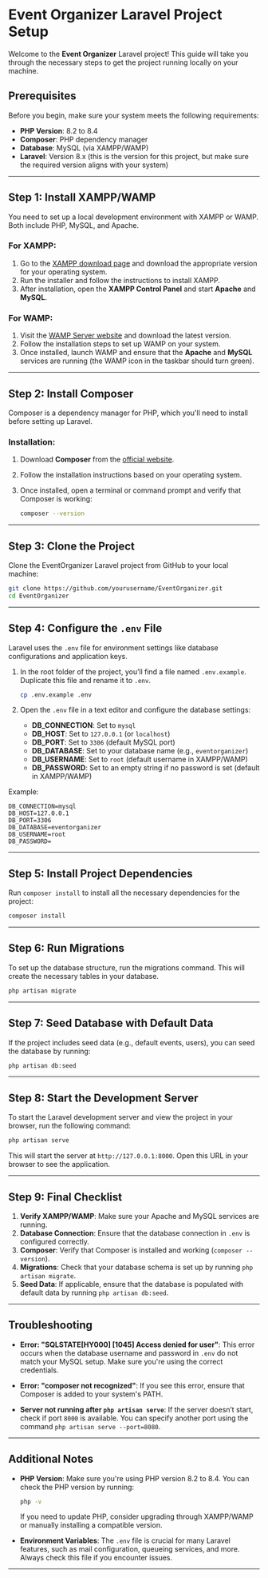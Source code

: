 # Event Organizer Laravel Project Setup

Welcome to the **Event Organizer** Laravel project! This guide will take you through the necessary steps to get the project running locally on your machine.

## Prerequisites

Before you begin, make sure your system meets the following requirements:

- **PHP Version**: 8.2 to 8.4
- **Composer**: PHP dependency manager
- **Database**: MySQL (via XAMPP/WAMP)
- **Laravel**: Version 8.x (this is the version for this project, but make sure the required version aligns with your system)

---

## Step 1: Install XAMPP/WAMP

You need to set up a local development environment with XAMPP or WAMP. Both include PHP, MySQL, and Apache.

### For XAMPP:

1. Go to the [XAMPP download page](https://www.apachefriends.org/index.html) and download the appropriate version for your operating system.
2. Run the installer and follow the instructions to install XAMPP.
3. After installation, open the **XAMPP Control Panel** and start **Apache** and **MySQL**.

### For WAMP:

1. Visit the [WAMP Server website](https://www.wampserver.com/en/) and download the latest version.
2. Follow the installation steps to set up WAMP on your system.
3. Once installed, launch WAMP and ensure that the **Apache** and **MySQL** services are running (the WAMP icon in the taskbar should turn green).

---

## Step 2: Install Composer

Composer is a dependency manager for PHP, which you'll need to install before setting up Laravel.

### Installation:

1. Download **Composer** from the [official website](https://getcomposer.org/download/).
2. Follow the installation instructions based on your operating system.
3. Once installed, open a terminal or command prompt and verify that Composer is working:

   ```bash
   composer --version
   ```

---

## Step 3: Clone the Project

Clone the EventOrganizer Laravel project from GitHub to your local machine:

```bash
git clone https://github.com/yourusername/EventOrganizer.git
cd EventOrganizer
```

---

## Step 4: Configure the `.env` File

Laravel uses the `.env` file for environment settings like database configurations and application keys. 

1. In the root folder of the project, you’ll find a file named `.env.example`. Duplicate this file and rename it to `.env`.

   ```bash
   cp .env.example .env
   ```

2. Open the `.env` file in a text editor and configure the database settings:

   - **DB_CONNECTION**: Set to `mysql`
   - **DB_HOST**: Set to `127.0.0.1` (or `localhost`)
   - **DB_PORT**: Set to `3306` (default MySQL port)
   - **DB_DATABASE**: Set to your database name (e.g., `eventorganizer`)
   - **DB_USERNAME**: Set to `root` (default username in XAMPP/WAMP)
   - **DB_PASSWORD**: Set to an empty string if no password is set (default in XAMPP/WAMP)

Example:

```env
DB_CONNECTION=mysql
DB_HOST=127.0.0.1
DB_PORT=3306
DB_DATABASE=eventorganizer
DB_USERNAME=root
DB_PASSWORD=
```

---

## Step 5: Install Project Dependencies

Run `composer install` to install all the necessary dependencies for the project:

```bash
composer install
```

---

## Step 6: Run Migrations

To set up the database structure, run the migrations command. This will create the necessary tables in your database.

```bash
php artisan migrate
```

---

## Step 7: Seed Database with Default Data

If the project includes seed data (e.g., default events, users), you can seed the database by running:

```bash
php artisan db:seed
```

---

## Step 8: Start the Development Server

To start the Laravel development server and view the project in your browser, run the following command:

```bash
php artisan serve
```

This will start the server at `http://127.0.0.1:8000`. Open this URL in your browser to see the application.

---

## Step 9: Final Checklist

1. **Verify XAMPP/WAMP**: Make sure your Apache and MySQL services are running.
2. **Database Connection**: Ensure that the database connection in `.env` is configured correctly.
3. **Composer**: Verify that Composer is installed and working (`composer --version`).
4. **Migrations**: Check that your database schema is set up by running `php artisan migrate`.
5. **Seed Data**: If applicable, ensure that the database is populated with default data by running `php artisan db:seed`.

---

## Troubleshooting

- **Error: "SQLSTATE[HY000] [1045] Access denied for user"**: This error occurs when the database username and password in `.env` do not match your MySQL setup. Make sure you're using the correct credentials.
  
- **Error: "composer not recognized"**: If you see this error, ensure that Composer is added to your system's PATH.

- **Server not running after `php artisan serve`**: If the server doesn’t start, check if port `8000` is available. You can specify another port using the command `php artisan serve --port=8080`.

---

## Additional Notes

- **PHP Version**: Make sure you're using PHP version 8.2 to 8.4. You can check the PHP version by running:

   ```bash
   php -v
   ```

   If you need to update PHP, consider upgrading through XAMPP/WAMP or manually installing a compatible version.

- **Environment Variables**: The `.env` file is crucial for many Laravel features, such as mail configuration, queueing services, and more. Always check this file if you encounter issues.

---
